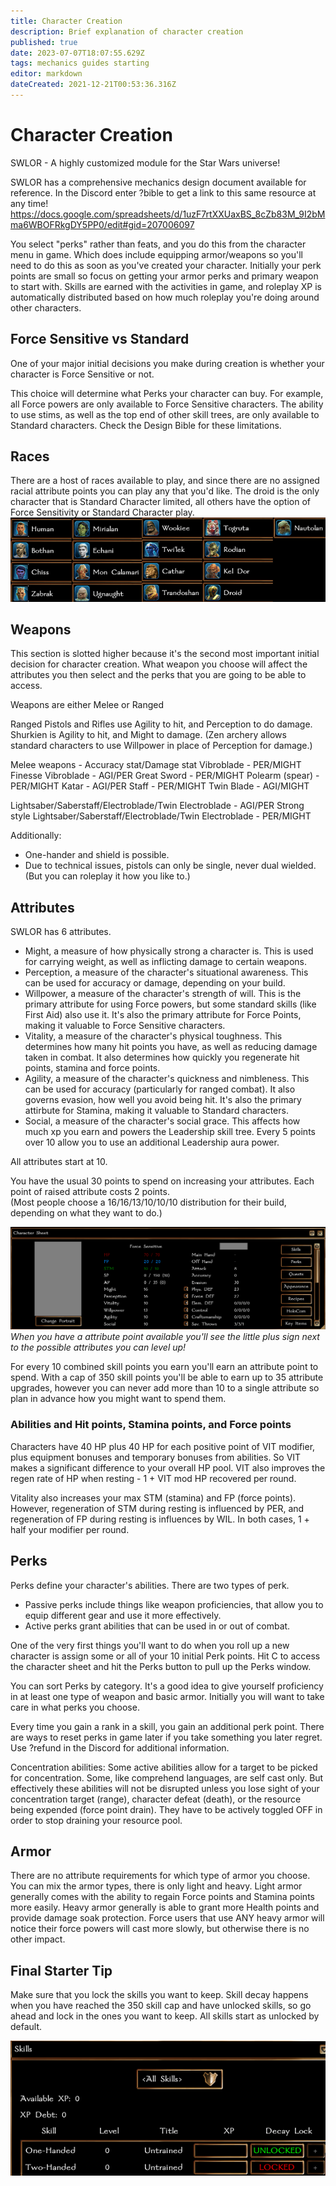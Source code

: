 ```yaml
---
title: Character Creation
description: Brief explanation of character creation
published: true
date: 2023-07-07T18:07:55.629Z
tags: mechanics guides starting
editor: markdown
dateCreated: 2021-12-21T00:53:36.316Z
---
```


# Character Creation
SWLOR - A highly customized module for the Star Wars universe!

SWLOR has a comprehensive mechanics design document available for reference. In the Discord enter ?bible to get a link to this same resource at any time!
https://docs.google.com/spreadsheets/d/1uzF7rtXXUaxBS_8cZb83M_9I2bMma6WBOFRkgDY5PP0/edit#gid=207006097

You select "perks" rather than feats, and you do this from the character menu in game. Which does include equipping armor/weapons so you'll need to do this as soon as you've created your character. Initially your perk points are small so focus on getting your armor perks and primary weapon to start with. Skills are earned with the activities in game, and roleplay XP is automatically distributed based on how much roleplay you're doing around other characters.

## Force Sensitive vs Standard
One of your major initial decisions you make during creation is whether your character is Force Sensitive or not.

This choice will determine what Perks your character can buy. For example, all Force powers are only available to Force Sensitive characters. The ability to use stims, as well as the top end of other skill trees, are only available to Standard characters. Check the Design Bible for these limitations. 

## Races
There are a host of races available to play, and since there are no assigned racial attribute points you can play any that you'd like.
The droid is the only character that is Standard Character limited, all others have the option of Force Sensitivity or Standard Character play.
![racesavail1.png](/racesavail1.png)

## Weapons
This section is slotted higher because it's the second most important initial decision for character creation. What weapon you choose will affect the attributes you then select and the perks that you are going to be able to access.

Weapons are either Melee or Ranged

Ranged
Pistols and Rifles use Agility to hit, and Perception to do damage. 
Shurkien is Agility to hit, and Might to damage.
(Zen archery allows standard characters to use Willpower in place of Perception for damage.)

Melee weapons - Accuracy stat/Damage stat
Vibroblade - PER/MIGHT
Finesse Vibroblade - AGI/PER
Great Sword - PER/MIGHT
Polearm (spear) - PER/MIGHT
Katar - AGI/PER
Staff - PER/MIGHT
Twin Blade - AGI/MIGHT

Lightsaber/Saberstaff/Electroblade/Twin Electroblade - AGI/PER
Strong style Lightsaber/Saberstaff/Electroblade/Twin Electroblade - PER/MIGHT

Additionally:
- One-hander and shield is possible.
- Due to technical issues, pistols can only be single, never dual wielded. (But you can roleplay it how you like to.)

## Attributes
SWLOR has 6 attributes.
* Might, a measure of how physically strong a character is.  This is used for carrying weight, as well as inflicting damage to certain weapons.  
* Perception, a measure of the character's situational awareness.  This can be used for accuracy or damage, depending on your build.  
* Willpower, a measure of the character's strength of will.  This is the primary attribute for using Force powers, but some standard skills (like First Aid) also use it.  It's also the primary attribute for Force Points, making it valuable to Force Sensitive characters.
* Vitality, a measure of the character's physical toughness.  This determines how many hit points you have, as well as reducing damage taken in combat.  It also determines how quickly you regenerate hit points, stamina and force points.
* Agility, a measure of the character's quickness and nimbleness.  This can be used for accuracy (particularly for ranged combat).  It also governs evasion, how well you avoid being hit.  It's also the primary attirbute for Stamina, making it valuable to Standard characters.  
* Social, a measure of the character's social grace.  This affects how much xp you earn and powers the Leadership skill tree.  Every 5 points over 10 allow you to use an additional Leadership aura power. 

All attributes start at 10.

You have the usual 30 points to spend on increasing your attributes.  Each point of raised attribute costs 2 points.  
(Most people choose a 16/16/13/10/10/10 distribution for their build, depending on what they want to do.)

![charactersheet1.png](/charactersheet1.png)
*When you have a attribute point available you'll see the little plus sign next to the possible attributes you can level up!*

For every 10 combined skill points you earn you'll earn an attribute point to spend. With a cap of 350 skill points you'll be able to earn up to 35 attribute upgrades, however you can never add more than 10 to a single attribute so plan in advance how you might want to spend them.

### Abilities and Hit points, Stamina points, and Force points
Characters have 40 HP plus 40 HP for each positive point of VIT modifier, plus equipment bonuses and temporary bonuses from abilities.  So VIT makes a significant difference to your overall HP pool.  VIT also improves the regen rate of HP when resting - 1 + VIT mod HP recovered per round.

Vitality also increases your max STM (stamina) and FP (force points). However, regeneration of STM during resting is influenced by PER, and regeneration of FP during resting is influences by WIL. In both cases, 1 + half your modifier per round. 

## Perks
Perks define your character's abilities.  There are two types of perk.
* Passive perks include things like weapon proficiencies, that allow you to equip different gear and use it more effectively.
* Active perks grant abilities that can be used in or out of combat.

One of the very first things you'll want to do when you roll up a new character is assign some or all of your 10 initial Perk points.  Hit C to access the character sheet and hit the Perks button to pull up the Perks window.

You can sort Perks by category.  It's a good idea to give yourself proficiency in at least one type of weapon and basic armor. Initially you will want to take care in what perks you choose.

Every time you gain a rank in a skill, you gain an additional perk point. There are ways to reset perks in game later if you take something you later regret. Use ?refund in the Discord for additional information. 

Concentration abilities:
Some active abilities allow for a target to be picked for concentration. Some, like comprehend languages, are self cast only. But effectively these abilities will not be disrupted unless you lose sight of your concentration target (range), character defeat (death), or the resource being expended (force point drain).
They have to be actively toggled OFF in order to stop draining your resource pool.

## Armor
There are no attribute requirements for which type of armor you choose. You can mix the armor types, there is only light and heavy.
Light armor generally comes with the ability to regain Force points and Stamina points more easily.
Heavy armor generally is able to grant more Health points and provide damage soak protection.
Force users that use ANY heavy armor will notice their force powers will cast more slowly, but otherwise there is no other impact.

## Final Starter Tip
Make sure that you lock the skills you want to keep. Skill decay happens when you have reached the 350 skill cap and have unlocked skills, so go ahead and lock in the ones you want to keep. All skills start as unlocked by default.

![skillbar1.png](/skillbar1.png)